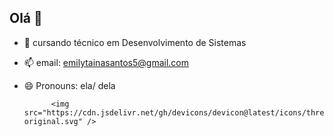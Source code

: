 ## Olá 👋
- 🔭 cursando técnico em Desenvolvimento de Sistemas
- 📫 email: emilytainasantos5@gmail.com
- 😄 Pronouns: ela/ dela


            <img src="https://cdn.jsdelivr.net/gh/devicons/devicon@latest/icons/threedsmax/threedsmax-original.svg" />
          
